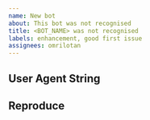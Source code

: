 ```yaml
---
name: New bot
about: This bot was not recognised
title: <BOT_NAME> was not recognised
labels: enhancement, good first issue
assignees: omrilotan
---
```


User Agent String
-------
<!-- Insert user agent string or how to get to this bot -->

Reproduce
-------
<!-- steps to reproduce, system where this issue happened -->
